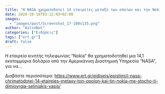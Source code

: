 ```yaml
---
title: "Η NASA χρηματοδοτεί 14 εταιρείες μεταξύ των οποίων και την Nokia με στόχο τη..."
date: 2020-10-18T03:12:03+02:00
images:
  - "images/post/Screenshot_17-180x135.png"
author: "AstroBot"
categories: ["Ειδήσεις"]
tags: ["ert.gr"]
draft: false
---
```


Η εταιρεία κινητής τηλεφωνίας “Nokia” θα χρηματοδοτηθεί μια 14,1 εκατομμύρια δολάρια από την Αμερικάνικη Διαστημική Υπηρεσία “NASA”, για να...

Διαβάστε περισσότερα: https://www.ert.gr/eidiseis/epistimi/i-nasa-chrimatodotei-14-etaireies-metaxy-ton-opoion-kai-tin-nokia-me-stocho-ti-dimioyrgia-seliniakis-vasis/
